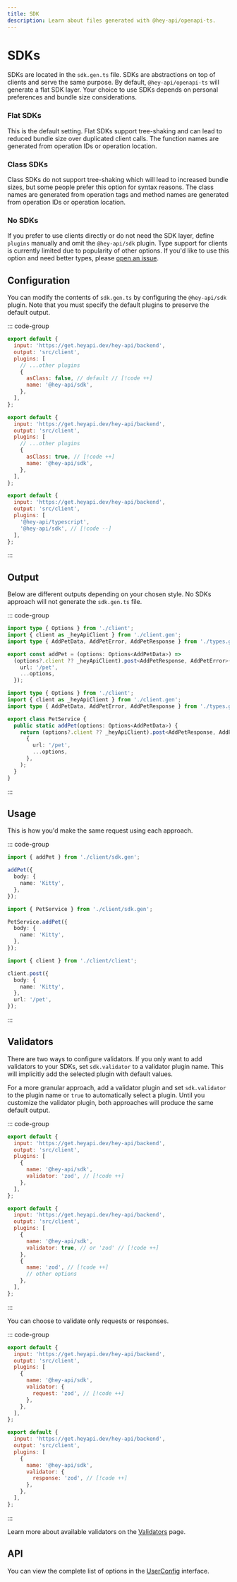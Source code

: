 ```yaml
---
title: SDK
description: Learn about files generated with @hey-api/openapi-ts.
---
```


# SDKs

SDKs are located in the `sdk.gen.ts` file. SDKs are abstractions on top of clients and serve the same purpose. By default, `@hey-api/openapi-ts` will generate a flat SDK layer. Your choice to use SDKs depends on personal preferences and bundle size considerations.

### Flat SDKs

This is the default setting. Flat SDKs support tree-shaking and can lead to reduced bundle size over duplicated client calls. The function names are generated from operation IDs or operation location.

### Class SDKs

Class SDKs do not support tree-shaking which will lead to increased bundle sizes, but some people prefer this option for syntax reasons. The class names are generated from operation tags and method names are generated from operation IDs or operation location.

### No SDKs

If you prefer to use clients directly or do not need the SDK layer, define `plugins` manually and omit the `@hey-api/sdk` plugin. Type support for clients is currently limited due to popularity of other options. If you'd like to use this option and need better types, please [open an issue](https://github.com/hey-api/openapi-ts/issues).

## Configuration

You can modify the contents of `sdk.gen.ts` by configuring the `@hey-api/sdk` plugin. Note that you must specify the default plugins to preserve the default output.

::: code-group

```js [flat]
export default {
  input: 'https://get.heyapi.dev/hey-api/backend',
  output: 'src/client',
  plugins: [
    // ...other plugins
    {
      asClass: false, // default // [!code ++]
      name: '@hey-api/sdk',
    },
  ],
};
```

```js [class]
export default {
  input: 'https://get.heyapi.dev/hey-api/backend',
  output: 'src/client',
  plugins: [
    // ...other plugins
    {
      asClass: true, // [!code ++]
      name: '@hey-api/sdk',
    },
  ],
};
```

```js [none]
export default {
  input: 'https://get.heyapi.dev/hey-api/backend',
  output: 'src/client',
  plugins: [
    '@hey-api/typescript',
    '@hey-api/sdk', // [!code --]
  ],
};
```

:::

## Output

Below are different outputs depending on your chosen style. No SDKs approach will not generate the `sdk.gen.ts` file.

::: code-group

```ts [flat]
import type { Options } from './client';
import { client as _heyApiClient } from './client.gen';
import type { AddPetData, AddPetError, AddPetResponse } from './types.gen';

export const addPet = (options: Options<AddPetData>) =>
  (options?.client ?? _heyApiClient).post<AddPetResponse, AddPetError>({
    url: '/pet',
    ...options,
  });
```

```ts [class]
import type { Options } from './client';
import { client as _heyApiClient } from './client.gen';
import type { AddPetData, AddPetError, AddPetResponse } from './types.gen';

export class PetService {
  public static addPet(options: Options<AddPetData>) {
    return (options?.client ?? _heyApiClient).post<AddPetResponse, AddPetError>(
      {
        url: '/pet',
        ...options,
      },
    );
  }
}
```

:::

## Usage

This is how you'd make the same request using each approach.

::: code-group

```ts [flat]
import { addPet } from './client/sdk.gen';

addPet({
  body: {
    name: 'Kitty',
  },
});
```

```ts [class]
import { PetService } from './client/sdk.gen';

PetService.addPet({
  body: {
    name: 'Kitty',
  },
});
```

```ts [none]
import { client } from './client/client';

client.post({
  body: {
    name: 'Kitty',
  },
  url: '/pet',
});
```

:::

## Validators

There are two ways to configure validators. If you only want to add validators to your SDKs, set `sdk.validator` to a validator plugin name. This will implicitly add the selected plugin with default values.

For a more granular approach, add a validator plugin and set `sdk.validator` to the plugin name or `true` to automatically select a plugin. Until you customize the validator plugin, both approaches will produce the same default output.

::: code-group

```js [sdk]
export default {
  input: 'https://get.heyapi.dev/hey-api/backend',
  output: 'src/client',
  plugins: [
    {
      name: '@hey-api/sdk',
      validator: 'zod', // [!code ++]
    },
  ],
};
```

```js [validator]
export default {
  input: 'https://get.heyapi.dev/hey-api/backend',
  output: 'src/client',
  plugins: [
    {
      name: '@hey-api/sdk',
      validator: true, // or 'zod' // [!code ++]
    },
    {
      name: 'zod', // [!code ++]
      // other options
    },
  ],
};
```

:::

You can choose to validate only requests or responses.

::: code-group

```js [requests]
export default {
  input: 'https://get.heyapi.dev/hey-api/backend',
  output: 'src/client',
  plugins: [
    {
      name: '@hey-api/sdk',
      validator: {
        request: 'zod', // [!code ++]
      },
    },
  ],
};
```

```js [responses]
export default {
  input: 'https://get.heyapi.dev/hey-api/backend',
  output: 'src/client',
  plugins: [
    {
      name: '@hey-api/sdk',
      validator: {
        response: 'zod', // [!code ++]
      },
    },
  ],
};
```

:::

Learn more about available validators on the [Validators](/openapi-ts/validators) page.

## API

You can view the complete list of options in the [UserConfig](https://github.com/hey-api/openapi-ts/blob/main/packages/openapi-ts/src/plugins/@hey-api/sdk/types.d.ts) interface.

<!--@include: ../../partials/examples.md-->
<!--@include: ../../partials/sponsors.md-->
